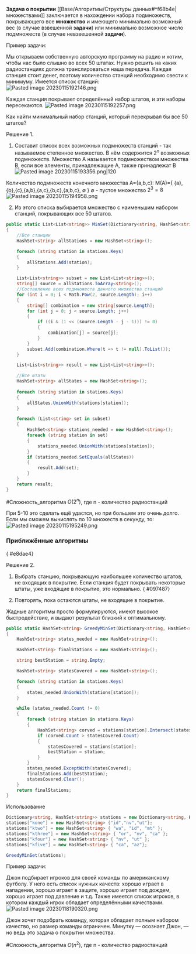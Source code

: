 **Задача о покрытии** [[Base/Алгоритмы/Структуры данных#^f68b4e\|множествами]]  заключается в нахождении набора подмножеств, покрывающего все **множество** и имеющего минимально возможный вес (в случае взвешенной **задачи**) или минимально возможное число подмножеств (в случае невзвешенной **задачи**).

Пример задачи:

Мы открываем собственную авторскую программу на радио и хотим, чтобы нас было слышно во всех 50 штатах. Нужно решить на каких радиостанциях должна транслироваться наша передача. Каждая станция стоит денег, поэтому количество станций необходимо свести к минимуму.
Имеется список станций:
![Pasted image 20230115192146.png](/img/user/Files/Image/Pasted%20image%2020230115192146.png)

Каждая станция покрывает определённый набор штатов, и эти наборы пересекаются.
![Pasted image 20230115192257.png](/img/user/Files/Image/Pasted%20image%2020230115192257.png)

Как найти минимальный набор станций, который перекрывал бы все 50 штатов?

Решение 1.
1. Составит список всех возможных подмножеств станций - так называемое степенное множество. В нём содержится $2^{n}$ возможных подмножеств.
Множество A называется подмножеством множества B, если все элементы, принадлежащие A, также принадлежат B
![Pasted image 20230115193356.png|120](/img/user/Files/Image/Pasted%20image%2020230115193356.png)

Количество подмножеств конечного множества A={a,b,c}:
M(A)={ {a},{b},{c},{a,b},{a,c},{b,c},{a,b,c}, ∅ }
∅ - пустое множество
$2^{3}=8$
![Pasted image 20230115194958.png](/img/user/Files/Image/Pasted%20image%2020230115194958.png)

2. Из этого списка выбирается множество с наименьшим набором станций, покрывающих все 50 штатов.

```csharp
public static List<List<string>> MinSet(Dictionary<string, HashSet<string>> stations)
{
	//Все станции
	HashSet<string> allStations = new HashSet<string>();

	foreach (string station in stations.Keys)
	{
		allStations.Add(station);
	}

	List<List<string>> subset = new List<List<string>>();
	string[] source = allStations.ToArray<string>();
	//Составление всех подмножеств данного множества станций
	for (int i = 0; i < Math.Pow(2, source.Length); i++)
	{
		string[] combination = new string[source.Length];
		for (int j = 0; j < source.Length; j++)
		{
			if ((i & (1 << (source.Length - j - 1))) != 0)
			{
				combination[j] = source[j];
			}
		}
		subset.Add(combination.Where(t => t != null).ToList());
	}

	List<List<string>> result = new List<List<string>>();

	//Все штаты
	HashSet<string> allStates = new HashSet<string>();
  
	foreach (string station in stations.Keys)
	{
		allStates.UnionWith(stations[station]);
	}

	foreach (List<string> set in subset)
	{
		HashSet<string> stations_needed = new HashSet<string>();
		foreach (string station in set)
		{
			stations_needed.UnionWith(stations[station]);
		}
		if (stations_needed.SetEquals(allStates))
		{
			result.Add(set);
		}
	}
	return result;
}
```

#Сложность_алгоритма 
$O(2^{n})$, где n - количество радиостанций



При 5-10 это сделать ещё удастся, но при большем это очень долго.
Если мы сможем вычислять по 10 множеств в секунду, то:
![Pasted image 20230115195249.png](/img/user/Files/Image/Pasted%20image%2020230115195249.png)


### Приближённые алгоритмы
{ #e8dae4}



Решение 2.
1. Выбрать станцию, покрывающую наибольшее количество штатов, не входящих в покрытие. Если станция будет покрывать некоторые штаты, уже входящие в покрытие, это нормально.
{ #097487}

2. Повторять, пока остаются штаты, не входящие в покрытие.

Жадные алгоритмы просто формулируются, имеют высокое быстродействие, и выдают результат близкий к оптимальному.

```csharp
public static HashSet<string> GreedyMinSet(Dictionary<string, HashSet<string>> stations)
{
	HashSet<string> states_needed = new HashSet<string>();

	HashSet<string> finalStations = new HashSet<string>();

	string bestStation = string.Empty;

	HashSet<string> statesCovered = new HashSet<string>();

	foreach (string station in stations.Keys)
	{
		states_needed.UnionWith(stations[station]);
	}

	while (states_needed.Count != 0)
	{
		foreach (string station in stations.Keys)
		{
			HashSet<string> corved = stations[station].Intersect(states_needed).ToHashSet<string>();
			if (corved.Count > statesCovered.Count)
			{
				statesCovered = stations[station];
				bestStation = station;
			}
		}
		states_needed.ExceptWith(statesCovered);
		finalStations.Add(bestStation);
		statesCovered.Clear();
	}
	return finalStations;
}
```

Использование
```csharp
Dictionary<string, HashSet<string>> stations = new Dictionary<string, HashSet<string>>();
stations["kone"] = new HashSet<string> {"id","nv","ut"};
stations["ktwo"] = new HashSet<string> { "wa", "id", "mt" };
stations["kthree"] = new HashSet<string> { "or", "nv", "ca" };
stations["kfour"] = new HashSet<string> { "nv", "ut" };
stations["kfive"] = new HashSet<string> { "ca", "az"};

GreedyMinSet(stations);
```

Пример задачи:

Джон подбирает игроков для своей команды по американскому футболу. У него есть список нужных качеств: хорошо играет в нападении, хорошо играет в защите, хорошо играет под дождем, хорошо играет под давление и т.д. Также имеется список игроков, в котором каждый игрок обладает определёнными качествами.
![Pasted image 20230118190320.png](/img/user/Files/Image/Pasted%20image%2020230118190320.png)

Джон хочет подобрать команду, которая обладает полным набором качество, но размер команды ограничен. Минутку — осознает Джон, — но ведь это задача о покрытии множества.

#Сложность_алгоритма 
$O(n^{2})$, где n - количество радиостанций



